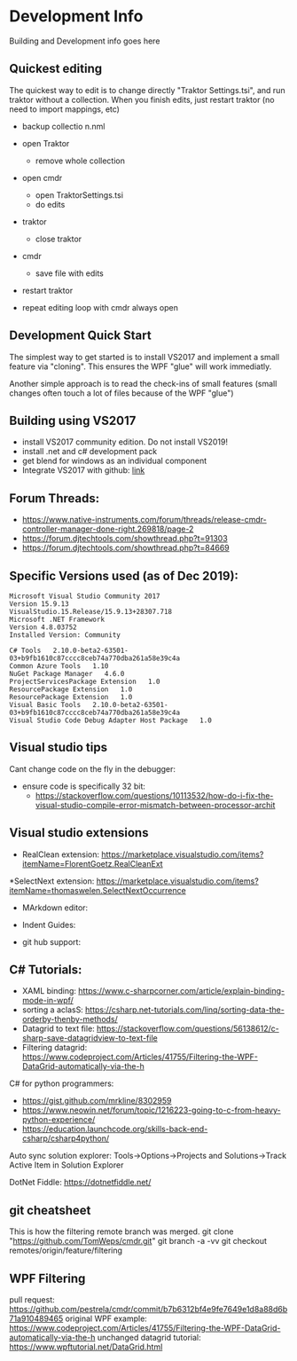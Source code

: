 # Development Info

Building and Development info goes here

## Quickest editing

The quickest way to edit is to change directly "Traktor Settings.tsi", and run traktor without a collection.
When you finish edits, just restart traktor (no need to import mappings, etc)

* backup collectio  n.nml
* open Traktor
  * remove whole collection
* open cmdr
  * open TraktorSettings.tsi
  * do edits
* traktor
  * close traktor
* cmdr
  * save file with edits
* restart traktor

* repeat editing loop with cmdr always open

## Development Quick Start

The simplest way to get started is to install VS2017 and implement a small feature via "cloning".
This ensures the WPF "glue" will work immediatly.

Another simple approach is to read the check-ins of small features 
(small changes often touch a lot of files because of the WPF "glue")

## Building using VS2017

* install VS2017 community edition. Do not install VS2019! 
* install .net and c# development pack 
* get blend for windows as an individual component
* Integrate VS2017 with github: [link](https://blogs.msdn.microsoft.com/benjaminperkins/2017/04/04/setting-up-and-using-github-in-visual-studio-2017/)

## Forum Threads:

*  https://www.native-instruments.com/forum/threads/release-cmdr-controller-manager-done-right.269818/page-2
*  https://forum.djtechtools.com/showthread.php?t=91303
*  https://forum.djtechtools.com/showthread.php?t=84669
    

## Specific Versions used (as of Dec 2019):
	Microsoft Visual Studio Community 2017 
	Version 15.9.13
	VisualStudio.15.Release/15.9.13+28307.718
	Microsoft .NET Framework
	Version 4.8.03752
	Installed Version: Community

	C# Tools   2.10.0-beta2-63501-03+b9fb1610c87cccc8ceb74a770dba261a58e39c4a
	Common Azure Tools   1.10
	NuGet Package Manager   4.6.0
	ProjectServicesPackage Extension   1.0
	ResourcePackage Extension   1.0
	ResourcePackage Extension   1.0
	Visual Basic Tools   2.10.0-beta2-63501-03+b9fb1610c87cccc8ceb74a770dba261a58e39c4a
	Visual Studio Code Debug Adapter Host Package   1.0

## Visual studio tips 

Cant change code on the fly in the debugger:
 - ensure code is specifically 32 bit:
   -  https://stackoverflow.com/questions/10113532/how-do-i-fix-the-visual-studio-compile-error-mismatch-between-processor-archit

## Visual studio extensions 
  
   
* RealClean extension: https://marketplace.visualstudio.com/items?itemName=FlorentGoetz.RealCleanExt

*SelectNext extension: https://marketplace.visualstudio.com/items?itemName=thomaswelen.SelectNextOccurrence

*  MArkdown editor:
  
*  Indent Guides: 
*  git hub support: 
  
  
## C# Tutorials:
*  XAML binding: https://www.c-sharpcorner.com/article/explain-binding-mode-in-wpf/
*  sorting a aclasS: https://csharp.net-tutorials.com/linq/sorting-data-the-orderby-thenby-methods/
*  Datagrid to text file: https://stackoverflow.com/questions/56138612/c-sharp-save-datagridview-to-text-file
*  Filtering datagrid: https://www.codeproject.com/Articles/41755/Filtering-the-WPF-DataGrid-automatically-via-the-h
  
C# for python programmers:
*  https://gist.github.com/mrkline/8302959
*  https://www.neowin.net/forum/topic/1216223-going-to-c-from-heavy-python-experience/
*  https://education.launchcode.org/skills-back-end-csharp/csharp4python/
  
  
  
Auto sync solution explorer:
  Tools->Options->Projects and Solutions->Track Active Item in Solution Explorer  
  
DotNet Fiddle:
  https://dotnetfiddle.net/  
  
## git cheatsheet

This is how the filtering remote branch was merged.
  git clone "https://github.com/TomWeps/cmdr.git"
  git branch -a -vv
  git checkout remotes/origin/feature/filtering  
    


	
## WPF Filtering

pull request: https://github.com/pestrela/cmdr/commit/b7b6312bf4e9fe7649e1d8a88d6b71a910489465
original WPF example: https://www.codeproject.com/Articles/41755/Filtering-the-WPF-DataGrid-automatically-via-the-h
unchanged datagrid tutorial: https://www.wpftutorial.net/DataGrid.html 

